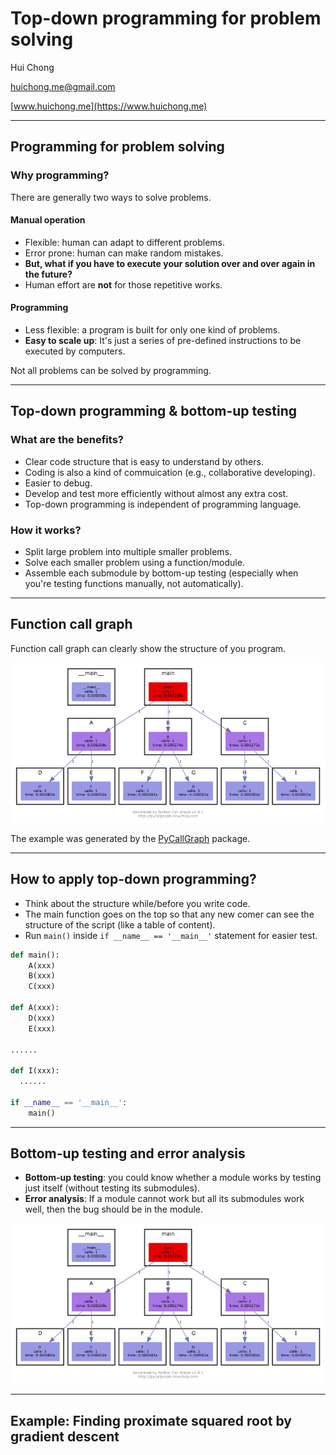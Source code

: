 # Top-down programming for problem solving

Hui Chong

[huichong.me@gmail.com](mailto:huichong.me@gmail.com)

[www.huichong.me](https://www.huichong.me)

---
## Programming for problem solving

### Why programming?

There are generally two ways to solve problems.

#### Manual operation

- Flexible: human can adapt to different problems.
- Error prone: human can make random mistakes.
- **But, what if you have to execute your solution over and over again in the future?**
- Human effort are **not** for those repetitive works.

#### Programming

- Less flexible: a program is built for only one kind of problems.
- **Easy to scale up**: It's just a series of pre-defined instructions to be executed by computers.

Not all problems can be solved by programming.

---
## Top-down programming & bottom-up testing

### What are the benefits?
- Clear code structure that is easy to understand by others.
- Coding is also a kind of commuication (e.g., collaborative developing).
- Easier to debug.
- Develop and test more efficiently without almost any extra cost.
- Top-down programming is independent of programming language. 


### How it works? 

- Split large problem into multiple smaller problems.
- Solve each smaller problem using a function/module.
- Assemble each submodule by bottom-up testing (especially when you're testing functions manually, not automatically).

---


## Function call graph

Function call graph can clearly show the structure of you program.

![](example/complex.png)

The example was generated by the [PyCallGraph](https://pycallgraph.readthedocs.io/en/master/index.html) package.

---
## How to apply top-down programming?

- Think about the structure while/before you write code.
- The main function goes on the top so that any new comer can see the structure of the script (like a table of content).
- Run `main()` inside `if __name__ == '__main__'` statement for easier test.

```python
def main():
    A(xxx)
    B(xxx)
    C(xxx)

def A(xxx):
    D(xxx)
    E(xxx)

......

def I(xxx):
  ......

if __name__ == '__main__':  
    main()
```

---
## Bottom-up testing and error analysis

- **Bottom-up testing**: you could know whether a module works by testing just itself (without testing its submodules).
- **Error analysis**: If a module cannot work but all its submodules work well, then the bug should be in the module.

![](example/complex.png)


---
## Example: Finding proximate squared root by gradient descent

